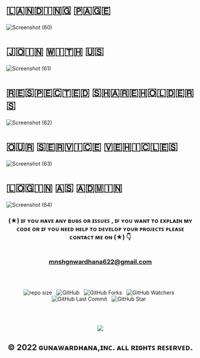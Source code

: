 

# 🇱​🇦​🇳​🇩​🇮​🇳​🇬​ 🇵​🇦​🇬​🇪​
![Screenshot (60)](https://user-images.githubusercontent.com/100486080/222917256-115d554f-6d7b-466f-a3c2-93b28a9c9f41.png)

# 🇯​🇴​🇮​🇳​ 🇼​🇮​🇹​🇭​ 🇺​🇸​
![Screenshot (61)](https://user-images.githubusercontent.com/100486080/222917275-3e14a27d-fa59-4e58-91a6-9811751350ee.png)

# 🇷​🇪​🇸​🇵​🇪​🇨​🇹​🇪​🇩​ 🇸​🇭​🇦​🇷​🇪​🇭​🇴​🇱​🇩​🇪​🇷​🇸​
![Screenshot (62)](https://user-images.githubusercontent.com/100486080/222917279-83803e6c-a845-45f0-ae58-011628451d97.png)

# 🇴​🇺​🇷​ 🇸​🇪​🇷​🇻​🇮​🇨​🇪​ 🇻​🇪​🇭​🇮​🇨​🇱​🇪​🇸​
![Screenshot (63)](https://user-images.githubusercontent.com/100486080/222917288-30dd68c1-cf28-4916-bbbf-7748180e2436.png)

# 🇱​🇴​🇬​🇮​🇳​ 🇦​🇸​ 🇦​🇩​🇲​🇮​🇳​
![Screenshot (64)](https://user-images.githubusercontent.com/100486080/222917295-fd338598-f7e0-441e-955e-9f73ea7249db.png)


<div align="center">

### (★) ɪꜰ ʏᴏᴜ ʜᴀᴠᴇ ᴀɴʏ ʙᴜɢꜱ ᴏʀ ɪꜱꜱᴜᴇꜱ , ɪꜰ ʏᴏᴜ ᴡᴀɴᴛ ᴛᴏ ᴇxᴘʟᴀɪɴ ᴍʏ ᴄᴏᴅᴇ ᴏʀ ɪꜰ ʏᴏᴜ ɴᴇᴇᴅ ʜᴇʟᴘ ᴛᴏ ᴅᴇᴠᴇʟᴏᴘ ʏᴏᴜʀ ᴘʀᴏᴊᴇᴄᴛꜱ ᴘʟᴇᴀꜱᴇ ᴄᴏɴᴛᴀᴄᴛ ᴍᴇ ᴏɴ (★) 👇<br> <br> <br> mnshgnwardhana622@gmail.com

</div>

<br><br>
<div align="center">

![repo size](https://img.shields.io/github/repo-size/mGunawardhana/Easy-car-rental-private-limited?style=for-the-badge) &nbsp;
![GitHub](https://img.shields.io/github/license/mGunawardhana/Easy-car-rental-private-limited?style=for-the-badge) &nbsp;
![GitHub Forks](https://img.shields.io/github/forks/mGunawardhana/Easy-car-rental-private-limited?&labelColor=black&color=f7b731&style=for-the-badge) &nbsp;
![GitHub Watchers](https://img.shields.io/github/watchers/mGunawardhana/Easy-car-rental-private-limited?style=for-the-badge) &nbsp;
![GitHub Last Commit](https://img.shields.io/github/last-commit/mGunawardhana/Easy-car-rental-private-limited?style=for-the-badge) &nbsp;
![GitHub Star](https://img.shields.io/github/stars/mGunawardhana/Easy-car-rental-private-limited?style=for-the-badge) &nbsp;

</div>
<br><br>

<p align="center">
  <a href="https://skillicons.dev">
     <img src="https://skillicons.dev/icons?i=hibernate,html,idea,java,js,bootstrap,jquery,mysql,nodejs,css,git,github,spring,svelte,vscode" />
  </a>
</p>

<div align="center">

## © 2022 ɢᴜɴᴀᴡᴀʀᴅʜᴀɴᴀ,ɪɴᴄ. ᴀʟʟ ʀɪɢʜᴛꜱ ʀᴇꜱᴇʀᴠᴇᴅ.

</div>

